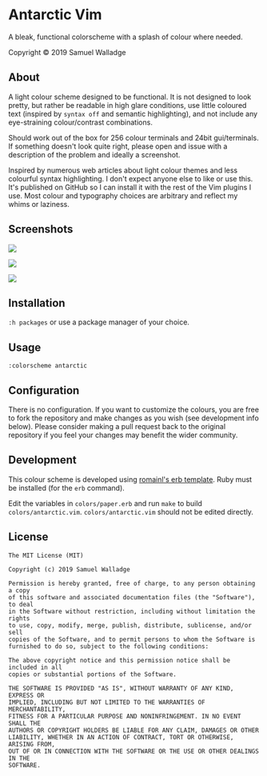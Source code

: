 # Antarctic Vim

A bleak, functional colorscheme with a splash of colour where needed.

Copyright © 2019 Samuel Walladge


## About

A light colour scheme designed to be functional. It is not designed to look
pretty, but rather be readable in high glare conditions, use little coloured
text (inspired by `syntax off` and semantic highlighting), and not include any
eye-straining colour/contrast combinations.

Should work out of the box for 256 colour terminals and 24bit gui/terminals.
If something doesn't look quite right, please open and issue with a description
of the problem and ideally a screenshot.

Inspired by numerous web articles about light colour themes and less colourful
syntax highlighting. I don't expect anyone else to like or use this. It's
published on GitHub so I can install it with the rest of the Vim plugins I use.
Most colour and typography choices are arbitrary and reflect my whims or
laziness.

## Screenshots

![](https://static.swalladge.net/vim/antarctic-vim/screenshot1.png)

![](https://static.swalladge.net/vim/antarctic-vim/screenshot2.png)

![](https://static.swalladge.net/vim/antarctic-vim/screenshot3.png)


## Installation

`:h packages` or use a package manager of your choice.


## Usage

```
:colorscheme antarctic
```


## Configuration

There is no configuration. If you want to customize the colours, you are free
to fork the repository and make changes as you wish (see development info
below). Please consider making a pull request back to the original repository
if you feel your changes may benefit the wider community.


## Development

This colour scheme is developed using
[romainl's erb template](https://github.com/romainl/vim-rnb).
Ruby must be installed (for the `erb` command).

Edit the variables in `colors/paper.erb` and run `make` to build
`colors/antarctic.vim`. `colors/antarctic.vim` should not be edited directly.



## License

```
The MIT License (MIT)

Copyright (c) 2019 Samuel Walladge

Permission is hereby granted, free of charge, to any person obtaining a copy
of this software and associated documentation files (the "Software"), to deal
in the Software without restriction, including without limitation the rights
to use, copy, modify, merge, publish, distribute, sublicense, and/or sell
copies of the Software, and to permit persons to whom the Software is
furnished to do so, subject to the following conditions:

The above copyright notice and this permission notice shall be included in all
copies or substantial portions of the Software.

THE SOFTWARE IS PROVIDED "AS IS", WITHOUT WARRANTY OF ANY KIND, EXPRESS OR
IMPLIED, INCLUDING BUT NOT LIMITED TO THE WARRANTIES OF MERCHANTABILITY,
FITNESS FOR A PARTICULAR PURPOSE AND NONINFRINGEMENT. IN NO EVENT SHALL THE
AUTHORS OR COPYRIGHT HOLDERS BE LIABLE FOR ANY CLAIM, DAMAGES OR OTHER
LIABILITY, WHETHER IN AN ACTION OF CONTRACT, TORT OR OTHERWISE, ARISING FROM,
OUT OF OR IN CONNECTION WITH THE SOFTWARE OR THE USE OR OTHER DEALINGS IN THE
SOFTWARE.
```
